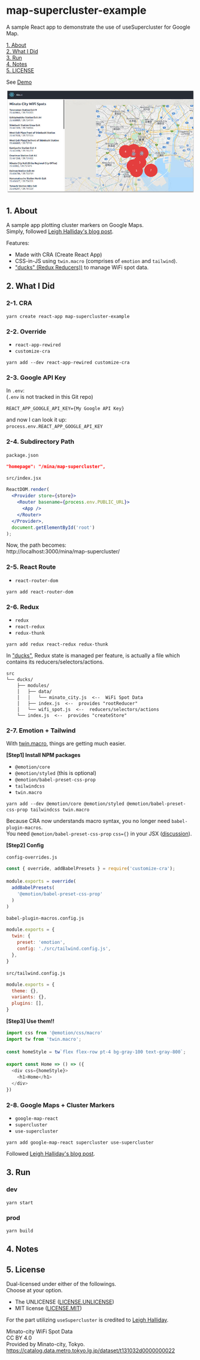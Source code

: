 # map-supercluster-example

A sample React app to demonstrate the use of useSupercluster for Google Map.

[1. About](#about)  
[2. What I Did](#what)  
[3. Run](#run)  
[4. Notes](#notes)  
[5. LICENSE](#license)  

See [Demo](http://tokyo800.jp/mina/map-supercluster/)

![screenshot](screenshot.jpg "Screenshot")


<a id="about"></a>
## 1. About

A sample app plotting cluster markers on Google Maps.  
Simply, followed [Leigh Halliday's blog post](https://www.leighhalliday.com/google-maps-clustering).  

Features:

- Made with CRA (Create React App)
- CSS-in-JS using `twin.macro` (comprises of `emotion` and `tailwind`).
- ["ducks" (Redux Reducers))](https://github.com/erikras/ducks-modular-redux) to manage WiFi spot data.



<a id="what"></a>
## 2. What I Did

### 2-1. CRA

```shell
yarn create react-app map-supercluster-example
```

### 2-2. Override

- `react-app-rewired`
- `customize-cra`

```shell
yarn add --dev react-app-rewired customize-cra
```

### 2-3. Google API Key

In `.env`:  
(`.env` is not tracked in this Git repo)

```
REACT_APP_GOOGLE_API_KEY={My Google API Key}
```
and now I can look it up:  
`process.env.REACT_APP_GOOGLE_API_KEY`



### 2-4. Subdirectory Path

`package.json`
```json
"homepage": "/mina/map-supercluster",
```

`src/index.jsx`
```jsx
ReactDOM.render(
  <Provider store={store}>
    <Router basename={process.env.PUBLIC_URL}>
      <App />
    </Router>
  </Provider>,
  document.getElementById('root')
);
```

Now, the path becomes:  
http://localhost:3000/mina/map-supercluster/


### 2-5. React Route

- `react-router-dom`

```shell
yarn add react-router-dom
```

### 2-6. Redux

- `redux`
- `react-redux`
- `redux-thunk`

```shell
yarn add redux react-redux redux-thunk
```

In ["ducks"](https://github.com/erikras/ducks-modular-redux), Redux state is managed per feature, is actually a file which contains its reducers/selectors/actions.

```
src
└── ducks/
    ├── modules/
    │   ├── data/
    │   │   └── minato_city.js  <--  WiFi Spot Data
    │   ├── index.js  <--  provides "rootReducer"
    │   └── wifi_spot.js  <--  reducers/selectors/actions
    └── index.js  <--  provides "createStore"
```

### 2-7. Emotion + Tailwind

With [twin.macro](https://github.com/ben-rogerson/twin.macro), things are getting much easier.

**[Step1] Install NPM packages**  

- `@emotion/core`
- `@emotion/styled` (this is optional)
- `@emotion/babel-preset-css-prop`
- `tailwindcss`
- `twin.macro`

```shell
yarn add --dev @emotion/core @emotion/styled @emotion/babel-preset-css-prop tailwindcss twin.macro
```

Because CRA now understands macro syntax, you no longer need `babel-plugin-macros`.  
You need `@emotion/babel-preset-css-prop` `css={}` in your JSX ([discussion](https://github.com/emotion-js/emotion/issues/1237)).


**[Step2] Config**  

`config-overrides.js`
```js
const { override, addBabelPresets } = require('customize-cra');

module.exports = override(
  addBabelPresets(
    '@emotion/babel-preset-css-prop'
  )
)
```

`babel-plugin-macros.config.js`
```js
module.exports = {
  twin: {
    preset: 'emotion',
    config: './src/tailwind.config.js',
  },
}
```

`src/tailwind.config.js`
```js
module.exports = {
  theme: {},
  variants: {},
  plugins: [],
}
```

**[Step3] Use them!!**  

```js
import css from '@emotion/css/macro'
import tw from 'twin.macro';

const homeStyle = tw`flex flex-row pt-4 bg-gray-100 text-gray-800`;

export const Home => () => ({
  <div css={homeStyle}>
    <h1>Home</h1>
  </div>
})
```


### 2-8. Google Maps + Cluster Markers

- `google-map-react`
- `supercluster`
- `use-supercluster`

```shell
yarn add google-map-react supercluster use-supercluster
```

Followed [Leigh Halliday's blog post](https://www.leighhalliday.com/google-maps-clustering).


<a id="run"></a>
## 3. Run

### dev

```shell
yarn start
```

### prod

```shell
yarn build
```


<a id="notes"></a>
## 4. Notes


<a id="license"></a>
## 5. License

Dual-licensed under either of the followings.  
Choose at your option.

- The UNLICENSE ([LICENSE.UNLICENSE](LICENSE.UNLICENSE))
- MIT license ([LICENSE.MIT](LICENSE.MIT))

For the part utilizing `useSupercluster` is credited to [Leigh Halliday](https://www.leighhalliday.com/google-maps-clustering).

Minato-city WiFi Spot Data  
CC BY 4.0  
Provided by Minato-city, Tokyo.  
https://catalog.data.metro.tokyo.lg.jp/dataset/t131032d0000000022


